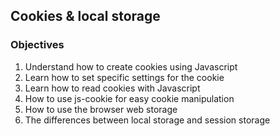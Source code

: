 ## Cookies & local storage

### Objectives

1. Understand how to create cookies using Javascript
1. Learn how to set specific settings for the cookie
1. Learn how to read cookies with Javascript
1. How to use js-cookie for easy cookie manipulation
1. How to use the browser web storage
1. The differences between local storage and session storage
